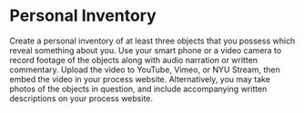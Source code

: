 # Personal Inventory

Create a personal inventory of at least three objects that you possess which reveal something about you. Use your smart phone or a video camera to record footage of the objects along with audio narration or written commentary. Upload the video to YouTube, Vimeo, or NYU Stream, then embed the video in your process website. Alternatively, you may take photos of the objects in question, and include accompanying written descriptions on your process website. 

